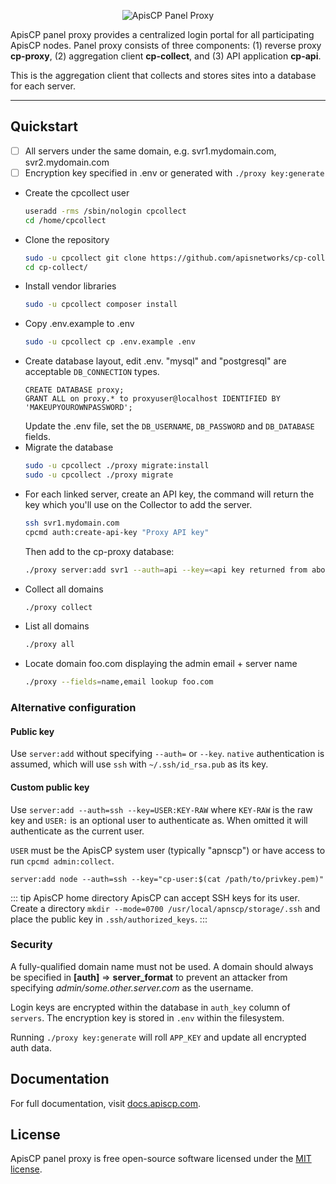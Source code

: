 <p align="center">
    <img title="ApisCP Panel Proxy" src="https://apiscp.com/images/logo-inv.svg" />
</p>

ApisCP panel proxy provides a centralized login portal for all participating ApisCP nodes. Panel proxy
consists of three components: (1) reverse proxy **cp-proxy**, (2) aggregation client **cp-collect**, and 
(3) API application **cp-api**.

This is the aggregation client that collects and stores sites into a database for each server. 

------

## Quickstart
- [ ] All servers under the same domain, e.g. svr1.mydomain.com, svr2.mydomain.com
- [ ] Encryption key specified in .env or generated with `./proxy key:generate` 

- Create the cpcollect user
  ```bash
  useradd -rms /sbin/nologin cpcollect
  cd /home/cpcollect
  ```
- Clone the repository
  ```bash
  sudo -u cpcollect git clone https://github.com/apisnetworks/cp-collect.git /home/cpcollect/cp-collect
  cd cp-collect/
  ```
- Install vendor libraries
  ```bash
  sudo -u cpcollect composer install
  ```
- Copy .env.example to .env
  ```bash
  sudo -u cpcollect cp .env.example .env
  ```
- Create database layout, edit .env. "mysql" and "postgresql" are acceptable `DB_CONNECTION` types.
  ```mysql
  CREATE DATABASE proxy;
  GRANT ALL on proxy.* to proxyuser@localhost IDENTIFIED BY 'MAKEUPYOUROWNPASSWORD';
  ```
  Update the .env file, set the `DB_USERNAME`, `DB_PASSWORD` and `DB_DATABASE` fields.
- Migrate the database
  ```bash
  sudo -u cpcollect ./proxy migrate:install
  sudo -u cpcollect ./proxy migrate
  ```
- For each linked server, create an API key, the command will return the key which you'll use on the Collector to add the server.
  ```bash
  ssh svr1.mydomain.com
  cpcmd auth:create-api-key "Proxy API key"
  ```
  Then add to the cp-proxy database:
  ```bash
  ./proxy server:add svr1 --auth=api --key=<api key returned from above>
  ```
 - Collect all domains
   ```bash
   ./proxy collect
   ```
 - List all domains
   ```bash
   ./proxy all
   ```
- Locate domain foo.com displaying the admin email + server name
   ```bash
   ./proxy --fields=name,email lookup foo.com
   ```

### Alternative configuration
#### Public key
Use `server:add` without specifying `--auth=` or `--key`. `native` authentication is assumed, which will use `ssh` with
`~/.ssh/id_rsa.pub` as its key.

#### Custom public key
Use `server:add --auth=ssh --key=USER:KEY-RAW` where `KEY-RAW` is the raw key and `USER:` is an optional user to authenticate
as. When omitted it will authenticate as the current user.

`USER` must be the ApisCP system user (typically "apnscp") or have access to run `cpcmd admin:collect`.

`server:add node --auth=ssh --key="cp-user:$(cat /path/to/privkey.pem)"`

::: tip ApisCP home directory
ApisCP can accept SSH keys for its user. Create a directory `mkdir --mode=0700 /usr/local/apnscp/storage/.ssh` 
and place the public key in `.ssh/authorized_keys`.
:::

### Security
A fully-qualified domain name must not be used. A domain should always be
specified in **[auth]** => **server_format** to prevent an attacker from specifying 
*admin/some.other.server.com* as the username.

Login keys are encrypted within the database in `auth_key` column of `servers`. The encryption key
is stored in `.env` within the filesystem.

Running `./proxy key:generate` will roll `APP_KEY` and update all encrypted auth data. 

## Documentation

For full documentation, visit [docs.apiscp.com](https://docs.apiscp.com).

## License

ApisCP panel proxy is free open-source software licensed under the [MIT license](LICENSE.md).
